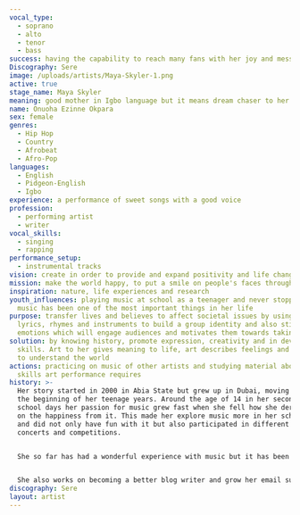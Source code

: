 ```yaml
---
vocal_type:
  - soprano
  - alto
  - tenor
  - bass
success: having the capability to reach many fans with her joy and messages
Discography: Sere
image: /uploads/artists/Maya-Skyler-1.png
active: true
stage_name: Maya Skyler
meaning: good mother in Igbo language but it means dream chaser to her
name: Onuoha Ezinne Okpara
sex: female
genres:
  - Hip Hop
  - Country
  - Afrobeat
  - Afro-Pop
languages:
  - English
  - Pidgeon-English
  - Igbo
experience: a performance of sweet songs with a good voice
profession:
  - performing artist
  - writer
vocal_skills:
  - singing
  - rapping
performance_setup:
  - instrumental tracks
vision: create in order to provide and expand positivity and life changing experiences
mission: make the world happy, to put a smile on people's faces through her music
inspiration: nature, life experiences and research
youth_influences: playing music at school as a teenager and never stopped and
  music has been one of the most important things in her life
purpose: transfer lives and believes to affect societal issues by using good
  lyrics, rhymes and instruments to build a group identity and also stir strong
  emotions which will engage audiences and motivates them towards taking action
solution: by knowing history, promote expression, creativity and in developing
  skills. Art to her gives meaning to life, art describes feelings and it helps
  to understand the world
actions: practicing on music of other artists and studying material about the
  skills art performance requires
history: >-
  Her story started in 2000 in Abia State but grew up in Dubai, moving back at
  the beginning of her teenage years. Around the age of 14 in her secondary
  school days her passion for music grew fast when she fell how she derived her
  on the happiness from it. This made her explore music more in her school days
  and did not only have fun with it but also participated in different school
  concerts and competitions.


  She so far has had a wonderful experience with music but it has been very difficult to progress in the eastern part of Nigeria due to lack of connection and funding but keeps pushing and never gives up on her dreams. She first became known by her song titled Maya Skyler which she made with Paragon D Flowkiller, has since worked on several songs such as Your Love and Ghetto Prayer and is ready to bring it to a higher level.


  She also works on becoming a better blog writer and grow her email subscribers list to improve her art business skills.
discography: Sere
layout: artist
---
```


